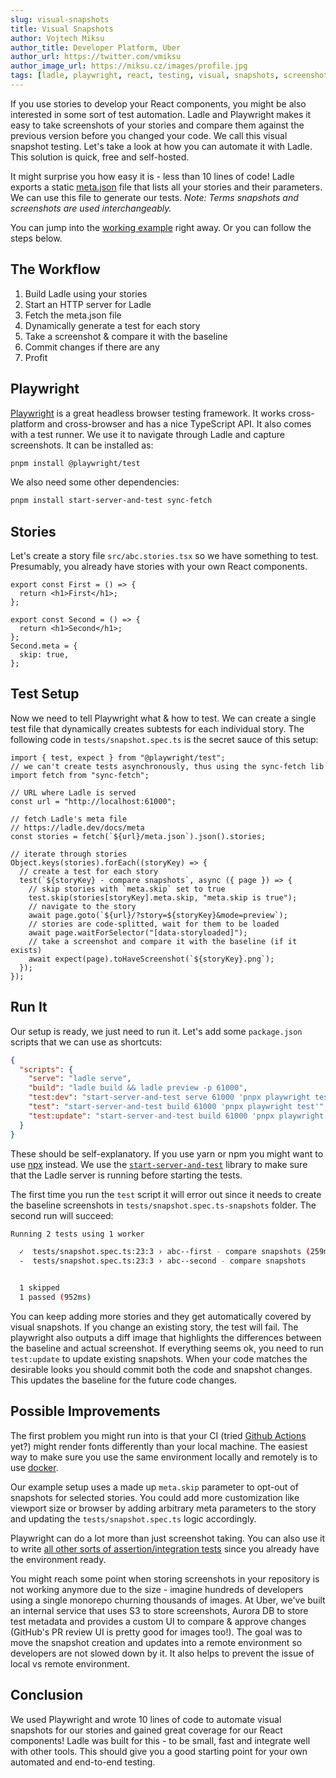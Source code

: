 ```yaml
---
slug: visual-snapshots
title: Visual Snapshots
author: Vojtech Miksu
author_title: Developer Platform, Uber
author_url: https://twitter.com/vmiksu
author_image_url: https://miksu.cz/images/profile.jpg
tags: [ladle, playwright, react, testing, visual, snapshots, screenshots]
---
```


If you use stories to develop your React components, you might be also interested in some sort of test automation. Ladle and Playwright makes it easy to take screenshots of your stories and compare them against the previous version before you changed your code. We call this visual snapshot testing. Let's take a look at how you can automate it with Ladle. This solution is quick, free and self-hosted.

It might surprise you how easy it is - less than 10 lines of code! Ladle exports a static [meta.json](/docs/meta) file that lists all your stories and their parameters. We can use this file to generate our tests. _Note: Terms snapshots and screenshots are used interchangeably._

You can jump into the [working example](https://github.com/tajo/ladle/tree/main/e2e/playwright) right away. Or you can follow the steps below.

## The Workflow

1. Build Ladle using your stories
2. Start an HTTP server for Ladle
3. Fetch the meta.json file
4. Dynamically generate a test for each story
5. Take a screenshot & compare it with the baseline
6. Commit changes if there are any
7. Profit

## Playwright

[Playwright](https://playwright.dev/) is a great headless browser testing framework. It works cross-platform and cross-browser and has a nice TypeScript API. It also comes with a test runner. We use it to navigate through Ladle and capture screenshots. It can be installed as:

```sh
pnpm install @playwright/test
```

We also need some other dependencies:

```sh
pnpm install start-server-and-test sync-fetch
```

## Stories

Let's create a story file `src/abc.stories.tsx` so we have something to test. Presumably, you already have stories with your own React components.

```tsx
export const First = () => {
  return <h1>First</h1>;
};

export const Second = () => {
  return <h1>Second</h1>;
};
Second.meta = {
  skip: true,
};
```

## Test Setup

Now we need to tell Playwright what & how to test. We can create a single test file that dynamically creates subtests for each individual story. The following code in `tests/snapshot.spec.ts` is the secret sauce of this setup:

```tsx
import { test, expect } from "@playwright/test";
// we can't create tests asynchronously, thus using the sync-fetch lib
import fetch from "sync-fetch";

// URL where Ladle is served
const url = "http://localhost:61000";

// fetch Ladle's meta file
// https://ladle.dev/docs/meta
const stories = fetch(`${url}/meta.json`).json().stories;

// iterate through stories
Object.keys(stories).forEach((storyKey) => {
  // create a test for each story
  test(`${storyKey} - compare snapshots`, async ({ page }) => {
    // skip stories with `meta.skip` set to true
    test.skip(stories[storyKey].meta.skip, "meta.skip is true");
    // navigate to the story
    await page.goto(`${url}/?story=${storyKey}&mode=preview`);
    // stories are code-splitted, wait for them to be loaded
    await page.waitForSelector("[data-storyloaded]");
    // take a screenshot and compare it with the baseline (if it exists)
    await expect(page).toHaveScreenshot(`${storyKey}.png`);
  });
});
```

## Run It

Our setup is ready, we just need to run it. Let's add some `package.json` scripts that we can use as shortcuts:

```json
{
  "scripts": {
    "serve": "ladle serve",
    "build": "ladle build && ladle preview -p 61000",
    "test:dev": "start-server-and-test serve 61000 'pnpx playwright test'",
    "test": "start-server-and-test build 61000 'pnpx playwright test'",
    "test:update": "start-server-and-test build 61000 'pnpx playwright test -u'"
  }
}
```

These should be self-explanatory. If you use yarn or npm you might want to use [npx](https://docs.npmjs.com/cli/v8/commands/npx) instead. We use the [`start-server-and-test`](https://github.com/bahmutov/start-server-and-test) library to make sure that the Ladle server is running before starting the tests.

The first time you run the `test` script it will error out since it needs to create the baseline screenshots in `tests/snapshot.spec.ts-snapshots` folder. The second run will succeed:

```sh
Running 2 tests using 1 worker

  ✓  tests/snapshot.spec.ts:23:3 › abc--first - compare snapshots (259ms)
  -  tests/snapshot.spec.ts:23:3 › abc--second - compare snapshots


  1 skipped
  1 passed (952ms)
```

You can keep adding more stories and they get automatically covered by visual snapshots. If you change an existing story, the test will fail. The playwright also outputs a diff image that highlights the differences between the baseline and actual screenshot. If everything seems ok, you need to run `test:update` to update existing snapshots. When your code matches the desirable looks you should commit both the code and snapshot changes. This updates the baseline for the future code changes.

## Possible Improvements

The first problem you might run into is that your CI (tried [Github Actions](https://github.com/features/actions) yet?) might render fonts differently than your local machine. The easiest way to make sure you use the same environment locally and remotely is to use [docker](https://www.docker.com/).

Our example setup uses a made up `meta.skip` parameter to opt-out of snapshots for selected stories. You could add more customization like viewport size or browser by adding arbitrary meta parameters to the story and updating the `tests/snapshot.spec.ts` logic accordingly.

Playwright can do a lot more than just screenshot taking. You can also use it to write [all other sorts of assertion/integration tests](https://playwright.dev/docs/writing-tests) since you already have the environment ready.

You might reach some point when storing screenshots in your repository is not working anymore due to the size - imagine hundreds of developers using a single monorepo churning thousands of images. At Uber, we've built an internal service that uses S3 to store screenshots, Aurora DB to store test metadata and provides a custom UI to compare & approve changes (GitHub's PR review UI is pretty good for images too!). The goal was to move the snapshot creation and updates into a remote environment so developers are not slowed down by it. It also helps to prevent the issue of local vs remote environment.

## Conclusion

We used Playwright and wrote 10 lines of code to automate visual snapshots for our stories and gained great coverage for our React components! Ladle was built for this - to be small, fast and integrate well with other tools. This should give you a good starting point for your own automated and end-to-end testing.
